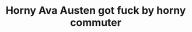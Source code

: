 ---
layout: post
title: Horny Ava Austen got fuck by horny commuter
duration: '05:05'
view: 254
rate: 2
video: 'http://fantasti.cc/embed/784161/'
category:
 - blowjob
 - cab
 - gorgeous
 - milf
 - outdoor
 - rough
tags: 
 - sucked
 - fucked
priority: 0.9
changefreq: daily
---